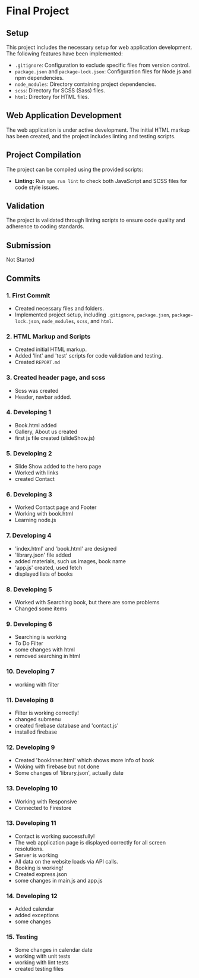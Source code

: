 # Final Project

## Setup

This project includes the necessary setup for web application development. The following features have been implemented:

- `.gitignore`: Configuration to exclude specific files from version control.
- `package.json` and `package-lock.json`: Configuration files for Node.js and npm dependencies.
- `node_modules`: Directory containing project dependencies.
- `scss`: Directory for SCSS (Sass) files.
- `html`: Directory for HTML files.

## Web Application Development

The web application is under active development. The initial HTML markup has been created, and the project includes linting and testing scripts.

## Project Compilation

The project can be compiled using the provided scripts:

- **Linting:** Run `npm run lint` to check both JavaScript and SCSS files for code style issues.

## Validation

The project is validated through linting scripts to ensure code quality and adherence to coding standards.

## Submission

Not Started

## Commits

### 1. First Commit
- Created necessary files and folders.
- Implemented project setup, including `.gitignore`, `package.json`, `package-lock.json`, `node_modules`, `scss`, and `html`.
  
### 2. HTML Markup and Scripts
- Created initial HTML markup.
- Added 'lint' and 'test' scripts for code validation and testing.
- Created `REPORT.md`

### 3. Created header page, and scss
- Scss was created
- Header, navbar added.

### 4. Developing 1
- Book.html added
- Gallery, About us created
- first js file created (slideShow.js)


### 5. Developing 2
- Slide Show added to the hero page
- Worked with links
- created Contact

### 6. Developing 3
- Worked Contact page and Footer
- Working with book.html
- Learning node.js

### 7. Developing 4
- 'index.html' and 'book.html' are designed
- 'library.json' file added
- added materials, such us images, book name
- 'app.js' created, used fetch
- displayed lists of books

### 8. Developing 5
- Worked with Searching book, but there are some   problems
- Changed some items

### 9. Developing 6
- Searching is working
- To Do Filter
- some changes with html
- removed searching in html

### 10. Developing 7
- working with filter

### 11. Developing 8
- Filter is working correctly!
- changed submenu
- created firebase database and 'contact.js'
- installed firebase

### 12. Developing 9
- Created 'bookInner.html' which shows more info of book
- Woking with firebase but not done
- Some changes of 'library.json', actually date

### 13. Developing 10
- Working with Responsive
- Connected to Firestore

### 13. Developing 11
- Contact is working successfully! 
- The web application page is displayed correctly for all screen resolutions.
- Server is working 
- All data on the website loads via API calls.
- Booking is working!
- Created express.json
- some changes in main.js and app.js

### 14. Developing 12
- Added calendar
- added exceptions
- some changes

### 15. Testing
- Some changes in calendar date
- working with unit tests
- working with lint tests
- created testing files